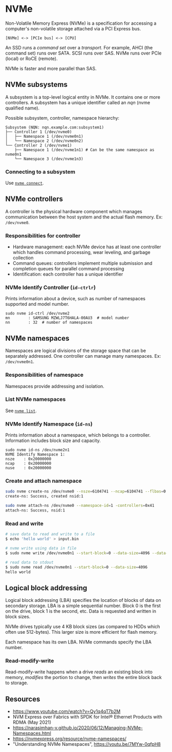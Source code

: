 # NVMe

Non-Volatile Memory Express (NVMe) is a specification for accessing a computer's non-volatile storage attached via a PCI Express bus.

```
[NVMe] <-> [PCIe bus] <-> [CPU]
```

An SSD runs a *command set* over a *transport*. For example, AHCI (the command set) runs over SATA. SCSI runs over SAS. NVMe runs over PCIe (local) or RoCE (remote).

NVMe is faster and more parallel than SAS.

## NVMe subsystems
A subsystem is a top-level logical entity in NVMe. It contains one or more controllers. A subsystem has a unique identifier called an *nqn* (nvme qualified name).

Possible subsystem, controller, namespace hierarchy:
```
Subsystem (NQN: nqn.example.com:subsystem1)
├── Controller 1 (/dev/nvme0)
│   ├── Namespace 1 (/dev/nvme0n1)
│   └── Namespace 2 (/dev/nvme0n2)
└── Controller 2 (/dev/nvme1)
    ├── Namespace 1 (/dev/nvme1n1) # Can be the same namespace as nvme0n1
    └── Namespace 3 (/dev/nvme1n3)
```

### Connecting to a subsystem
Use [`nvme connect`](nvme-connect.md).

## NVMe controllers
A controller is the physical hardware component which manages communication between the host system and the actual flash memory. Ex: `/dev/nvme0`.

### Responsibilities for controller
- Hardware management: each NVMe device has at least one controller which handles command processing, wear leveling, and garbage collection
- Command queues: controllers implement multiple submission and completion queues for parallel command processing
- Identification: each controller has a unique identifier

### NVMe Identify Controller (`id-ctrlr`)
Prints information about a device, such as number of namespaces supported and model number.
```
sudo nvme id-ctrl /dev/nvme2
mn        : SAMSUNG MZWLJ7T6HALA-00AU3  # model number
nn        : 32  # number of namespaces
```

## NVMe namespaces
Namespaces are logical divisions of the storage space that can be separately addressed. One controller can manage many namespaces. Ex: `/dev/nvme0n1`.

### Responsibilities of namespace
Namespaces provide addressing and isolation.

### List NVMe namespaces
See [`nvme list`](nvme-list.md).

### NVMe Identify Namespace (`id-ns`)
Prints information about a namespace, which belongs to a controller. Information includes block size and capacity.
```
sudo nvme id-ns /dev/nvme2n1
NVME Identify Namespace 1:
nsze    : 0x20000000
ncap    : 0x20000000
nuse    : 0x20000000
```

### Create and attach namespace
```bash
sudo nvme create-ns /dev/nvme0 --nsze=6104741 --ncap=6104741 --flbas=0 -dps=0
create-ns: Success, created nsid:1

sudo nvme attach-ns /dev/nvme0 --namespace-id=1 -controllers=0x41
attach-ns: Success, nsid:1
```

### Read and write
```bash
# save data to read and write to a file
$ echo 'hello world' > input.bin

# nvme write using data in file
$ sudo nvme write /dev/nvme0n1 --start-block=0 --data-size=4096 --data-file=input.bin

# read data to stdout
$ sudo nvme read /dev/nvme0n1 --start-block=0 --data-size=4096
hello world
```

## Logical block addressing
Logical block addressing (LBA) specifies the location of blocks of data on secondary storage. LBA is a simple sequential number. Block 0 is the first on the drive, block 1 is the second, etc. Data is requested and written in block sizes.

NVMe drives typically use 4 KB block sizes (as compared to HDDs which often use 512-bytes). This larger size is more efficient for flash memory.

Each namespace has its own LBA. NVMe commands specify the LBA number.

### Read-modify-write
Read-modify-write happens when a drive *reads* an existing block into memory, *modifies* the portion to change, then *writes* the entire block back to storage.

## Resources
- https://www.youtube.com/watch?v=Qy1q4qT7b2M
- NVM Express over Fabrics with SPDK for Intel® Ethernet Products with RDMA (May 2021)
- https://narasimhan-v.github.io/2020/06/12/Managing-NVMe-Namespaces.html
- https://nvmexpress.org/resource/nvme-namespaces/
- "Understanding NVMe Namespaces", https://youtu.be/7MYw-0qfpH8
